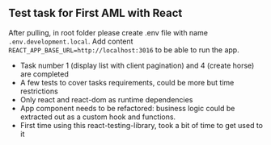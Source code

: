 ## Test task for First AML with React

After pulling, in root folder please create .env file with name `.env.development.local`.
Add content `REACT_APP_BASE_URL=http://localhost:3016` to be able to run the app.

- Task number 1 (display list with client pagination) and 4 (create horse) are completed
- A few tests to cover tasks requirements, could be more but time restrictions
- Only react and react-dom as runtime dependencies
- App component needs to be refactored: business logic could be extracted out as a custom hook and functions.
- First time using this react-testing-library, took a bit of time to get used to it
